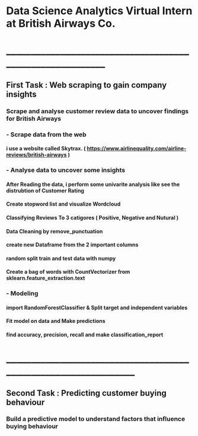 # Data Science Analytics Virtual Intern at British Airways Co.
# _________________________________________________________

## First Task : Web scraping to gain company insights
### Scrape and analyse customer review data to uncover findings for British Airways

 ### - Scrape data from the web 
   #### i use a website called Skytrax. ( https://www.airlinequality.com/airline-reviews/british-airways )
   
 ### - Analyse data to uncover some insights
   #### After Reading the data, i perform some univarite analysis like see the distrubtion of Customer Rating 
   #### Create stopword list and visualize Wordcloud
   #### Classifying Reviews To 3 catigores ( Positive, Negative and Nutural )
   #### Data Cleaning by remove_punctuation
   #### create new Dataframe from the 2 important columns
   #### random split train and test data with numpy
   #### Create a bag of words with CountVectorizer from sklearn.feature_extraction.text
   
 ### - Modeling
   #### import RandomForestClassifier & Split target and independent variables
   #### Fit model on data and Make predictions
   #### find accuracy, precision, recall and make classification_report
 
 # _______________________________________________________________
 
 ## Second Task : Predicting customer buying behaviour
 ### Build a predictive model to understand factors that influence buying behaviour
 
 
 
 
